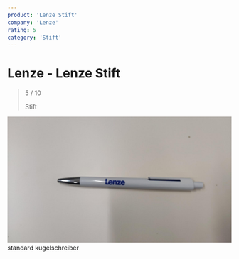 ```yaml
---
product: 'Lenze Stift'
company: 'Lenze'
rating: 5
category: 'Stift'
---
```


# Lenze - Lenze Stift
>
> 5 / 10
>
> Stift

![Lenze Stift](assets\lenze-lenze-stift-cc70de1d-9285-4e4d-aad6-4595a9102913.jpg)
standard kugelschreiber
